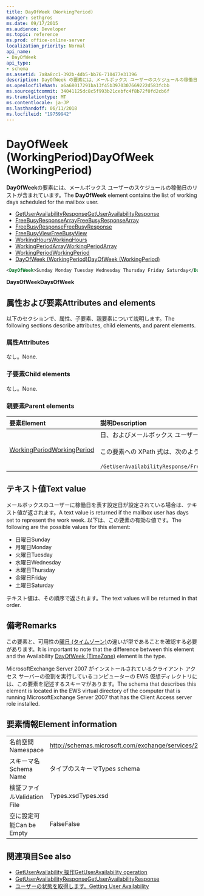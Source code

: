 ```yaml
---
title: DayOfWeek (WorkingPeriod)
manager: sethgros
ms.date: 09/17/2015
ms.audience: Developer
ms.topic: reference
ms.prod: office-online-server
localization_priority: Normal
api_name:
- DayOfWeek
api_type:
- schema
ms.assetid: 7a8a8cc1-392b-4db5-bb76-710477e31396
description: DayOfWeek の要素には、メールボックス ユーザーのスケジュールの稼働日のリストが含まれています。
ms.openlocfilehash: a6a68017291ba13f45b3970307669222d583fcbb
ms.sourcegitcommit: 34041125dc8c5f993b21cebfc4f8b72f0fd2cb6f
ms.translationtype: MT
ms.contentlocale: ja-JP
ms.lasthandoff: 06/11/2018
ms.locfileid: "19759942"
---
```

# <a name="dayofweek-workingperiod"></a><span data-ttu-id="970b8-103">DayOfWeek (WorkingPeriod)</span><span class="sxs-lookup"><span data-stu-id="970b8-103">DayOfWeek (WorkingPeriod)</span></span>

<span data-ttu-id="970b8-104">**DayOfWeek**の要素には、メールボックス ユーザーのスケジュールの稼働日のリストが含まれています。</span><span class="sxs-lookup"><span data-stu-id="970b8-104">The **DayOfWeek** element contains the list of working days scheduled for the mailbox user.</span></span> 
  
- [<span data-ttu-id="970b8-105">GetUserAvailabilityResponse</span><span class="sxs-lookup"><span data-stu-id="970b8-105">GetUserAvailabilityResponse</span></span>](getuseravailabilityresponse.md)  
- [<span data-ttu-id="970b8-106">FreeBusyResponseArray</span><span class="sxs-lookup"><span data-stu-id="970b8-106">FreeBusyResponseArray</span></span>](freebusyresponsearray.md)  
- [<span data-ttu-id="970b8-107">FreeBusyResponse</span><span class="sxs-lookup"><span data-stu-id="970b8-107">FreeBusyResponse</span></span>](freebusyresponse.md)  
- [<span data-ttu-id="970b8-108">FreeBusyView</span><span class="sxs-lookup"><span data-stu-id="970b8-108">FreeBusyView</span></span>](freebusyview.md)  
- [<span data-ttu-id="970b8-109">WorkingHours</span><span class="sxs-lookup"><span data-stu-id="970b8-109">WorkingHours</span></span>](workinghours-ex15websvcsotherref.md)  
- [<span data-ttu-id="970b8-110">WorkingPeriodArray</span><span class="sxs-lookup"><span data-stu-id="970b8-110">WorkingPeriodArray</span></span>](workingperiodarray.md) 
- [<span data-ttu-id="970b8-111">WorkingPeriod</span><span class="sxs-lookup"><span data-stu-id="970b8-111">WorkingPeriod</span></span>](workingperiod.md)  
- [<span data-ttu-id="970b8-112">DayOfWeek (WorkingPeriod)</span><span class="sxs-lookup"><span data-stu-id="970b8-112">DayOfWeek (WorkingPeriod)</span></span>](dayofweek-workingperiod.md)
  
```xml
<DayOfWeek>Sunday Monday Tuesday Wednesday Thursday Friday Saturday</DayOfWeek>
```

<span data-ttu-id="970b8-113">**DaysOfWeek**</span><span class="sxs-lookup"><span data-stu-id="970b8-113">**DaysOfWeek**</span></span>

## <a name="attributes-and-elements"></a><span data-ttu-id="970b8-114">属性および要素</span><span class="sxs-lookup"><span data-stu-id="970b8-114">Attributes and elements</span></span>

<span data-ttu-id="970b8-115">以下のセクションで、属性、子要素、親要素について説明します。</span><span class="sxs-lookup"><span data-stu-id="970b8-115">The following sections describe attributes, child elements, and parent elements.</span></span>
  
### <a name="attributes"></a><span data-ttu-id="970b8-116">属性</span><span class="sxs-lookup"><span data-stu-id="970b8-116">Attributes</span></span>

<span data-ttu-id="970b8-117">なし。</span><span class="sxs-lookup"><span data-stu-id="970b8-117">None.</span></span>
  
### <a name="child-elements"></a><span data-ttu-id="970b8-118">子要素</span><span class="sxs-lookup"><span data-stu-id="970b8-118">Child elements</span></span>

<span data-ttu-id="970b8-119">なし。</span><span class="sxs-lookup"><span data-stu-id="970b8-119">None.</span></span>
  
### <a name="parent-elements"></a><span data-ttu-id="970b8-120">親要素</span><span class="sxs-lookup"><span data-stu-id="970b8-120">Parent elements</span></span>

|<span data-ttu-id="970b8-121">**要素**</span><span class="sxs-lookup"><span data-stu-id="970b8-121">**Element**</span></span>|<span data-ttu-id="970b8-122">**説明**</span><span class="sxs-lookup"><span data-stu-id="970b8-122">**Description**</span></span>|
|:-----|:-----|
|[<span data-ttu-id="970b8-123">WorkingPeriod</span><span class="sxs-lookup"><span data-stu-id="970b8-123">WorkingPeriod</span></span>](workingperiod.md) <br/> |<span data-ttu-id="970b8-124">日、およびメールボックス ユーザーの時間は、稼働日に含まれています。</span><span class="sxs-lookup"><span data-stu-id="970b8-124">Contains the work week days and hours of the mailbox user.</span></span><br/><br/><span data-ttu-id="970b8-125">この要素への XPath 式は、次のようにします。</span><span class="sxs-lookup"><span data-stu-id="970b8-125">The following is the XPath expression to this element:</span></span><br/><br/>`/GetUserAvailabilityResponse/FreeBusyResponseArray/FreeBusyResponse/FreeBusyView/WorkingHours/WorkingPeriodArray/WorkingPeriod[i[` <br/> |
   
## <a name="text-value"></a><span data-ttu-id="970b8-126">テキスト値</span><span class="sxs-lookup"><span data-stu-id="970b8-126">Text value</span></span>

<span data-ttu-id="970b8-127">メールボックスのユーザーに稼働日を表す設定日が設定されている場合は、テキスト値が返されます。</span><span class="sxs-lookup"><span data-stu-id="970b8-127">A text value is returned if the mailbox user has days set to represent the work week.</span></span> <span data-ttu-id="970b8-128">以下は、この要素の有効な値です。</span><span class="sxs-lookup"><span data-stu-id="970b8-128">The following are the possible values for this element:</span></span>
  
- <span data-ttu-id="970b8-129">日曜日</span><span class="sxs-lookup"><span data-stu-id="970b8-129">Sunday</span></span>    
- <span data-ttu-id="970b8-130">月曜日</span><span class="sxs-lookup"><span data-stu-id="970b8-130">Monday</span></span>    
- <span data-ttu-id="970b8-131">火曜日</span><span class="sxs-lookup"><span data-stu-id="970b8-131">Tuesday</span></span>    
- <span data-ttu-id="970b8-132">水曜日</span><span class="sxs-lookup"><span data-stu-id="970b8-132">Wednesday</span></span>    
- <span data-ttu-id="970b8-133">木曜日</span><span class="sxs-lookup"><span data-stu-id="970b8-133">Thursday</span></span>    
- <span data-ttu-id="970b8-134">金曜日</span><span class="sxs-lookup"><span data-stu-id="970b8-134">Friday</span></span>    
- <span data-ttu-id="970b8-135">土曜日</span><span class="sxs-lookup"><span data-stu-id="970b8-135">Saturday</span></span> 
    
<span data-ttu-id="970b8-136">テキスト値は、その順序で返されます。</span><span class="sxs-lookup"><span data-stu-id="970b8-136">The text values will be returned in that order.</span></span>
  
## <a name="remarks"></a><span data-ttu-id="970b8-137">備考</span><span class="sxs-lookup"><span data-stu-id="970b8-137">Remarks</span></span>

<span data-ttu-id="970b8-138">この要素と、可用性の[曜日 (タイムゾーン)](dayofweek-timezone.md)の違いが型であることを確認する必要があります。</span><span class="sxs-lookup"><span data-stu-id="970b8-138">It is important to note that the difference between this element and the Availability [DayOfWeek (TimeZone)](dayofweek-timezone.md) element is the type.</span></span> 
  
<span data-ttu-id="970b8-139">MicrosoftExchange Server 2007 がインストールされているクライアント アクセス サーバーの役割を実行しているコンピューターの EWS 仮想ディレクトリには、この要素を記述するスキーマがあります。</span><span class="sxs-lookup"><span data-stu-id="970b8-139">The schema that describes this element is located in the EWS virtual directory of the computer that is running MicrosoftExchange Server 2007 that has the Client Access server role installed.</span></span>
  
## <a name="element-information"></a><span data-ttu-id="970b8-140">要素情報</span><span class="sxs-lookup"><span data-stu-id="970b8-140">Element information</span></span>

|||
|:-----|:-----|
|<span data-ttu-id="970b8-141">名前空間</span><span class="sxs-lookup"><span data-stu-id="970b8-141">Namespace</span></span>  <br/> |http://schemas.microsoft.com/exchange/services/2006/types  <br/> |
|<span data-ttu-id="970b8-142">スキーマ名</span><span class="sxs-lookup"><span data-stu-id="970b8-142">Schema Name</span></span>  <br/> |<span data-ttu-id="970b8-143">タイプのスキーマ</span><span class="sxs-lookup"><span data-stu-id="970b8-143">Types schema</span></span>  <br/> |
|<span data-ttu-id="970b8-144">検証ファイル</span><span class="sxs-lookup"><span data-stu-id="970b8-144">Validation File</span></span>  <br/> |<span data-ttu-id="970b8-145">Types.xsd</span><span class="sxs-lookup"><span data-stu-id="970b8-145">Types.xsd</span></span>  <br/> |
|<span data-ttu-id="970b8-146">空に設定可能</span><span class="sxs-lookup"><span data-stu-id="970b8-146">Can be Empty</span></span>  <br/> |<span data-ttu-id="970b8-147">False</span><span class="sxs-lookup"><span data-stu-id="970b8-147">False</span></span>  <br/> |
   
## <a name="see-also"></a><span data-ttu-id="970b8-148">関連項目</span><span class="sxs-lookup"><span data-stu-id="970b8-148">See also</span></span>

- [<span data-ttu-id="970b8-149">GetUserAvailability 操作</span><span class="sxs-lookup"><span data-stu-id="970b8-149">GetUserAvailability operation</span></span>](getuseravailability-operation.md)  
- [<span data-ttu-id="970b8-150">GetUserAvailabilityResponse</span><span class="sxs-lookup"><span data-stu-id="970b8-150">GetUserAvailabilityResponse</span></span>](getuseravailabilityresponse.md)
- [<span data-ttu-id="970b8-151">ユーザーの状態を取得します。</span><span class="sxs-lookup"><span data-stu-id="970b8-151">Getting User Availability</span></span>](http://msdn.microsoft.com/library/d4133fcb-9b0f-4e6b-aadf-a389da83516a%28Office.15%29.aspx)

